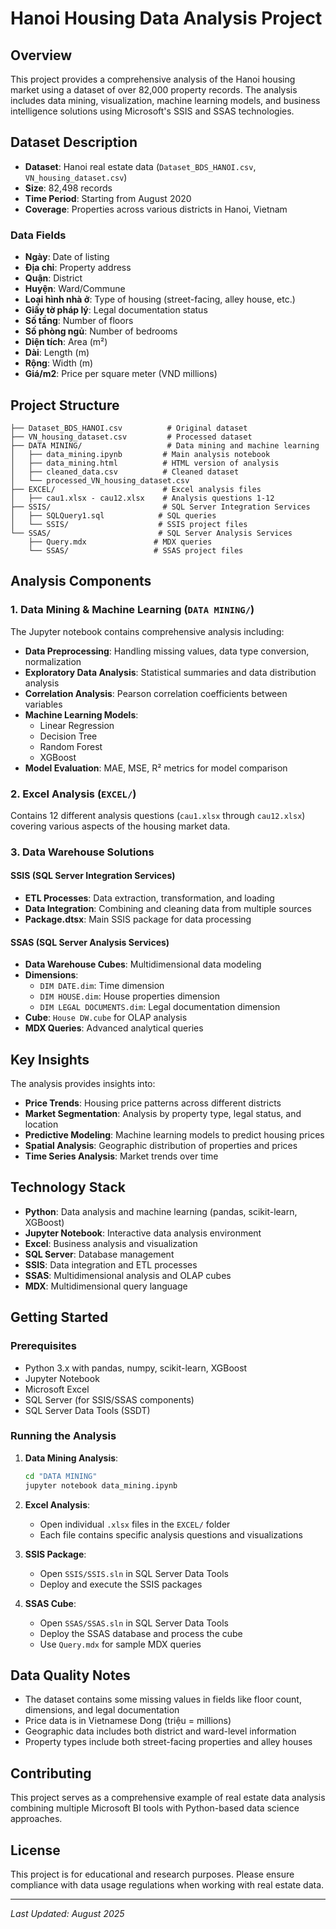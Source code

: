 # Hanoi Housing Data Analysis Project

## Overview
This project provides a comprehensive analysis of the Hanoi housing market using a dataset of over 82,000 property records. The analysis includes data mining, visualization, machine learning models, and business intelligence solutions using Microsoft's SSIS and SSAS technologies.

## Dataset Description
- **Dataset**: Hanoi real estate data (`Dataset_BDS_HANOI.csv`, `VN_housing_dataset.csv`)
- **Size**: 82,498 records
- **Time Period**: Starting from August 2020
- **Coverage**: Properties across various districts in Hanoi, Vietnam

### Data Fields
- **Ngày**: Date of listing
- **Địa chỉ**: Property address
- **Quận**: District
- **Huyện**: Ward/Commune
- **Loại hình nhà ở**: Type of housing (street-facing, alley house, etc.)
- **Giấy tờ pháp lý**: Legal documentation status
- **Số tầng**: Number of floors
- **Số phòng ngủ**: Number of bedrooms
- **Diện tích**: Area (m²)
- **Dài**: Length (m)
- **Rộng**: Width (m)
- **Giá/m2**: Price per square meter (VND millions)

## Project Structure

```
├── Dataset_BDS_HANOI.csv          # Original dataset
├── VN_housing_dataset.csv         # Processed dataset
├── DATA MINING/                   # Data mining and machine learning
│   ├── data_mining.ipynb         # Main analysis notebook
│   ├── data_mining.html          # HTML version of analysis
│   ├── cleaned_data.csv          # Cleaned dataset
│   └── processed_VN_housing_dataset.csv
├── EXCEL/                        # Excel analysis files
│   ├── cau1.xlsx - cau12.xlsx    # Analysis questions 1-12
├── SSIS/                         # SQL Server Integration Services
│   ├── SQLQuery1.sql            # SQL queries
│   └── SSIS/                    # SSIS project files
└── SSAS/                        # SQL Server Analysis Services
    ├── Query.mdx               # MDX queries
    └── SSAS/                   # SSAS project files
```

## Analysis Components

### 1. Data Mining & Machine Learning (`DATA MINING/`)
The Jupyter notebook contains comprehensive analysis including:
- **Data Preprocessing**: Handling missing values, data type conversion, normalization
- **Exploratory Data Analysis**: Statistical summaries and data distribution analysis
- **Correlation Analysis**: Pearson correlation coefficients between variables
- **Machine Learning Models**:
  - Linear Regression
  - Decision Tree
  - Random Forest
  - XGBoost
- **Model Evaluation**: MAE, MSE, R² metrics for model comparison

### 2. Excel Analysis (`EXCEL/`)
Contains 12 different analysis questions (`cau1.xlsx` through `cau12.xlsx`) covering various aspects of the housing market data.

### 3. Data Warehouse Solutions
#### SSIS (SQL Server Integration Services)
- **ETL Processes**: Data extraction, transformation, and loading
- **Data Integration**: Combining and cleaning data from multiple sources
- **Package.dtsx**: Main SSIS package for data processing

#### SSAS (SQL Server Analysis Services)
- **Data Warehouse Cubes**: Multidimensional data modeling
- **Dimensions**:
  - `DIM DATE.dim`: Time dimension
  - `DIM HOUSE.dim`: House properties dimension
  - `DIM LEGAL DOCUMENTS.dim`: Legal documentation dimension
- **Cube**: `House DW.cube` for OLAP analysis
- **MDX Queries**: Advanced analytical queries

## Key Insights

The analysis provides insights into:
- **Price Trends**: Housing price patterns across different districts
- **Market Segmentation**: Analysis by property type, legal status, and location
- **Predictive Modeling**: Machine learning models to predict housing prices
- **Spatial Analysis**: Geographic distribution of properties and prices
- **Time Series Analysis**: Market trends over time

## Technology Stack

- **Python**: Data analysis and machine learning (pandas, scikit-learn, XGBoost)
- **Jupyter Notebook**: Interactive data analysis environment
- **Excel**: Business analysis and visualization
- **SQL Server**: Database management
- **SSIS**: Data integration and ETL processes
- **SSAS**: Multidimensional analysis and OLAP cubes
- **MDX**: Multidimensional query language

## Getting Started

### Prerequisites
- Python 3.x with pandas, numpy, scikit-learn, XGBoost
- Jupyter Notebook
- Microsoft Excel
- SQL Server (for SSIS/SSAS components)
- SQL Server Data Tools (SSDT)

### Running the Analysis

1. **Data Mining Analysis**:
   ```bash
   cd "DATA MINING"
   jupyter notebook data_mining.ipynb
   ```

2. **Excel Analysis**:
   - Open individual `.xlsx` files in the `EXCEL/` folder
   - Each file contains specific analysis questions and visualizations

3. **SSIS Package**:
   - Open `SSIS/SSIS.sln` in SQL Server Data Tools
   - Deploy and execute the SSIS packages

4. **SSAS Cube**:
   - Open `SSAS/SSAS.sln` in SQL Server Data Tools
   - Deploy the SSAS database and process the cube
   - Use `Query.mdx` for sample MDX queries

## Data Quality Notes

- The dataset contains some missing values in fields like floor count, dimensions, and legal documentation
- Price data is in Vietnamese Dong (triệu = millions)
- Geographic data includes both district and ward-level information
- Property types include both street-facing properties and alley houses

## Contributing

This project serves as a comprehensive example of real estate data analysis combining multiple Microsoft BI tools with Python-based data science approaches.

## License

This project is for educational and research purposes. Please ensure compliance with data usage regulations when working with real estate data.

---
*Last Updated: August 2025*